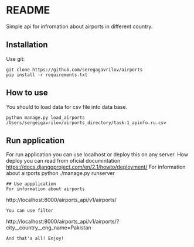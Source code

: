 # README 

Simple api for infromation about airports in different country.


## Installation
Use git:
```
git clone https://github.com/seregagavrilov/airports
pip install -r requirements.txt
```
## How to use                  
You should to load data for csv file into data base.                 
```
python manage.py load_airports /Users/sergeigavrilov/airports_directory/task-1_apinfo.ru.csv
```
## Run application
For run application you can use localhost or deploy this on any server. 
How deploy you can read from oficial documintation https://docs.djangoproject.com/en/2.1/howto/deployment/
For information about airports
 python ./manage.py runserver
```
## Use appplication
For information about airports
```
http://localhost:8000/airports_api/v1/airports/
```
You can use filter
```
http://localhost:8000/airports_api/v1/airports/?city__country__eng_name=Pakistan
```
And that's all! Enjoy!
